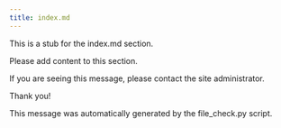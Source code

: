 ```yaml
---
title: index.md
---
```


This is a stub for the index.md section.

Please add content to this section.

If you are seeing this message, please contact the site administrator.

Thank you!

This message was automatically generated by the file_check.py script.

